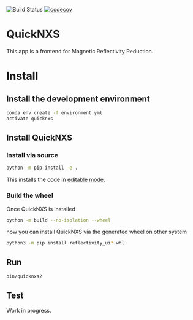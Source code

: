 <!-- Badges -->

![Build Status](https://github.com/neutrons/reflectivity_ui/actions/workflows/actions.yml/badge.svg)
[![codecov](https://codecov.io/gh/neutrons/reflectivity_ui/branch/master/graph/badge.svg)](https://codecov.io/gh/neutrons/reflectivity_ui)

<!-- End Badges -->

# QuickNXS

This app is a frontend for Magnetic Reflectivity Reduction.

# Install

## Install the development environment

``` bash
conda env create -f environment.yml
activate quicknxs
```

## Install QuickNXS

### Install via source

```bash
python -m pip install -e .
```

This installs the code in [editable mode](https://pip.pypa.io/en/stable/cli/pip_install/#cmdoption-e>).

### Build the wheel

Once QuickNXS is installed

```bash
python -m build --no-isolation --wheel
```

now you can install QuickNXS via the generated wheel on other system

```bash
python3 -m pip install reflectivity_ui*.whl
```

## Run

```bash
bin/quicknxs2
```

## Test

Work in progress.
